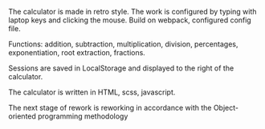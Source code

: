 The calculator is made in retro style. The work is configured by typing with laptop keys and clicking the mouse.
Build on webpack, configured config file.

Functions: addition, subtraction, multiplication, division, percentages, exponentiation, root extraction, fractions.

Sessions are saved in LocalStorage and displayed to the right of the calculator.

The calculator is written in HTML, scss, javascript.

The next stage of rework is reworking in accordance with the Object-oriented programming methodology
